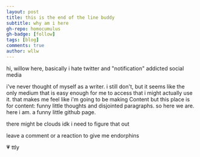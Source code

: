 ```yaml
---
layout: post
title: this is the end of the line buddy
subtitle: why am i here
gh-repo: homocumulus
gh-badge: [follow]
tags: [blog]
comments: true
author: wllw
---
```

hi, willow here, basically i hate twitter and "notification" addicted social media

i've never thought of myself as a writer. i still don't, but it seems like the only medium that is easy enough for me to access that i might actually use it. that makes me feel like i'm going to be making Content but this place is for content: funny little thoughts and disjointed paragraphs. so here we are. here i am. a funny little github page.

there might be clouds idk i need to figure that out

leave a comment or a reaction to give me endorphins

💗 ttly

